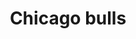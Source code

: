 ---
pid: pt186
title: Chicago bulls
location_transcription: Penn Park
coordinates: "[-75.128642331101, 39.966135271658]"
zipcode: '19124'
gen_neighborhood: North Philadelphia
neighborhood: Juniata,Frankford,Feltonville
outside_phl: 
age: '13'
age_range: 13-19
instagram: 
image_file_name: pt_186.jpg
proposal_transcription: |-
  NBA team
  I of the best
  Team in 1995 to 1999
topic: Sports
topic_summary: '0'
type: Other No Form
keywords_other: chicago bulls
credit: Angel
image_labels: 
twitter: 
facebook: 
permalink: "/monuments/pt186/"
layout: item-page
---